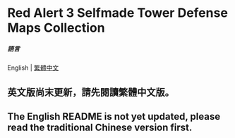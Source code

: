 # Red Alert 3 Selfmade Tower Defense Maps Collection

##### 語言

English | [繁體中文](./README.cht.md)

## 英文版尚末更新，請先閱讀繁體中文版。
## The English README is not yet updated, please read the traditional Chinese version first.
